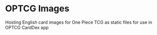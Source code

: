 # OPTCG Images
Hosting English card images for One Piece TCG as static files for use in OPTCG CardDex app
